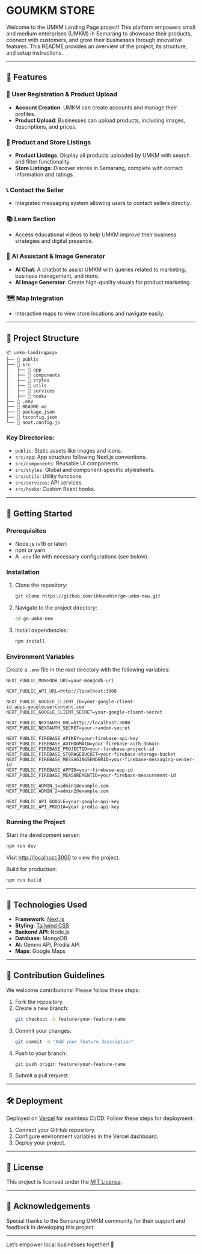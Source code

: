 # GOUMKM STORE

Welcome to the UMKM Landing Page project! This platform empowers small and medium enterprises (UMKM) in Semarang to showcase their products, connect with customers, and grow their businesses through innovative features. This README provides an overview of the project, its structure, and setup instructions.

---

## 🌟 Features

### 🔖 User Registration & Product Upload

- **Account Creation**: UMKM can create accounts and manage their profiles.
- **Product Upload**: Businesses can upload products, including images, descriptions, and prices.

### 📂 Product and Store Listings

- **Product Listings**: Display all products uploaded by UMKM with search and filter functionality.
- **Store Listings**: Discover stores in Semarang, complete with contact information and ratings.

### 📞 Contact the Seller

- Integrated messaging system allowing users to contact sellers directly.

### 📚 Learn Section

- Access educational videos to help UMKM improve their business strategies and digital presence.

### 🤖 AI Assistant & Image Generator

- **AI Chat**: A chatbot to assist UMKM with queries related to marketing, business management, and more.
- **AI Image Generator**: Create high-quality visuals for product marketing.

### 🗺️ Map Integration

- Interactive maps to view store locations and navigate easily.

---

## 📂 Project Structure

```
📦 umkm-landingpage
├── 📂 public
├── 📂 src
│   ├── 📂 app
│   ├── 📂 components
│   ├── 📂 styles
│   ├── 📂 utils
│   ├── 📂 services
│   ├── 📂 hooks
├── 📄 .env
├── 📄 README.md
├── 📄 package.json
├── 📄 tsconfig.json
└── 📄 next.config.js
```

### Key Directories:

- `public`: Static assets like images and icons.
- `src/app`: App structure following Next.js conventions.
- `src/components`: Reusable UI components.
- `src/styles`: Global and component-specific stylesheets.
- `src/utils`: Utility functions.
- `src/services`: API services.
- `src/hooks`: Custom React hooks.

---

## 🚀 Getting Started

### Prerequisites

- Node.js (v16 or later)
- npm or yarn
- A `.env` file with necessary configurations (see below).

### Installation

1. Clone the repository:
   ```bash
   git clone https://github.com/ikhwanhsn/go-umkm-new.git
   ```
2. Navigate to the project directory:
   ```bash
   cd go-umkm-new
   ```
3. Install dependencies:
   ```bash
   npm install
   ```

### Environment Variables

Create a `.env` file in the root directory with the following variables:

```env
NEXT_PUBLIC_MONGODB_URI=your-mongodb-uri

NEXT_PUBLIC_API_URL=http://localhost:3000

NEXT_PUBLIC_GOOGLE_CLIENT_ID=your-google-client-id.apps.googleusercontent.com
NEXT_PUBLIC_GOOGLE_CLIENT_SECRET=your-google-client-secret

NEXT_PUBLIC_NEXTAUTH_URL=http://localhost:3000
NEXT_PUBLIC_NEXTAUTH_SECRET=your-random-secret

NEXT_PUBLIC_FIREBASE_APIKEY=your-firebase-api-key
NEXT_PUBLIC_FIREBASE_AUTHDOMAIN=your-firebase-auth-domain
NEXT_PUBLIC_FIREBASE_PROJECTID=your-firebase-project-id
NEXT_PUBLIC_FIREBASE_STORAGEBUCKET=your-firebase-storage-bucket
NEXT_PUBLIC_FIREBASE_MESSAGINGSENDERID=your-firebase-messaging-sender-id
NEXT_PUBLIC_FIREBASE_APPID=your-firebase-app-id
NEXT_PUBLIC_FIREBASE_MEASUREMENTID=your-firebase-measurement-id

NEXT_PUBLIC_ADMIN_1=admin1@example.com
NEXT_PUBLIC_ADMIN_2=admin2@example.com

NEXT_PUBLIC_API_GOOGLE=your-google-api-key
NEXT_PUBLIC_API_PRODIA=your-prodia-api-key
```

### Running the Project

Start the development server:

```bash
npm run dev
```

Visit [http://localhost:3000](http://localhost:3000) to view the project.

Build for production:

```bash
npm run build
```

---

## 🧩 Technologies Used

- **Framework**: [Next.js](https://nextjs.org/)
- **Styling**: [Tailwind CSS](https://tailwindcss.com/)
- **Backend API**: Node.js
- **Database**: MongoDB
- **AI**: Gemini API, Prodia API
- **Maps**: Google Maps

---

## 🤝 Contribution Guidelines

We welcome contributions! Please follow these steps:

1. Fork the repository.
2. Create a new branch:
   ```bash
   git checkout -b feature/your-feature-name
   ```
3. Commit your changes:
   ```bash
   git commit -m "Add your feature description"
   ```
4. Push to your branch:
   ```bash
   git push origin feature/your-feature-name
   ```
5. Submit a pull request.

---

## 🛠️ Deployment

Deployed on [Vercel](https://vercel.com/) for seamless CI/CD. Follow these steps for deployment:

1. Connect your GitHub repository.
2. Configure environment variables in the Vercel dashboard.
3. Deploy your project.

---

## 📝 License

This project is licensed under the [MIT License](LICENSE).

---

## 👏 Acknowledgements

Special thanks to the Semarang UMKM community for their support and feedback in developing this project.

---

Let’s empower local businesses together! 💪
